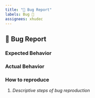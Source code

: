 ```yaml
---
title: "🐛 Bug Report"
labels: Bug 🐛
assignees: xhudec
---
```


## 🐛 Bug Report

### Expected Behavior

<!-- Here you can describe the desired behavior -->

### Actual Behavior

<!-- Here you can describe the actual behavior -->

### How to reproduce

1. _Descriptive steps of bug reproduction_
